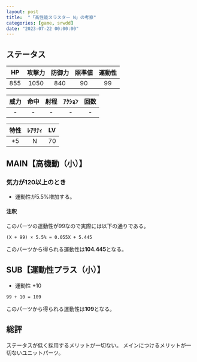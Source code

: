 ```yaml
---
layout: post
title:  "「高性能スラスター N」の考察"
categories: [game, srwdd]
date: "2023-07-22 00:00:00"
---
```


## ステータス

| HP |攻撃力|防御力|照準値|運動性|
|:--:|:---:|:---:|:---:|:---:|
| 855| 1050|  840|   90|   99|

|威力 |命中 |射程|ｱｸｼｮﾝ|回数|
|:--:|:---:|:-:|:--:|:--:|
|   -|    -|  -|   -|   -|

|特性|ﾚｱﾘﾃｨ|LV |
|:-:|:--:|:-:|
| +5|   N| 70|

## MAIN【高機動（小）】
### 気力が120以上のとき
- 運動性が5.5%増加する。
#### 注釈
このパーツの運動性が99なので実際には以下の通りである。

```
(X + 99) × 5.5% = 0.055X + 5.445
```

このパーツから得られる運動性は**104.445**となる。

## SUB【運動性プラス（小）】
- 運動性 +10

```
99 + 10 = 109
```

このパーツから得られる運動性は**109**となる。

## 総評

ステータスが低く採用するメリットが一切ない。
メインにつけるメリットが一切ないユニットパーツ。
